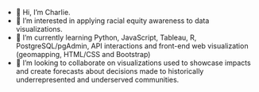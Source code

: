 - 👋 Hi, I’m Charlie.
- 👀 I’m interested in applying racial equity awareness to data visualizations.
- 🌱 I’m currently learning Python, JavaScript, Tableau, R, PostgreSQL/pgAdmin, API interactions and front-end web visualization (geomapping, HTML/CSS and Bootstrap)
- 💞️ I’m looking to collaborate on visualizations used to showcase impacts and create forecasts about decisions made to historically underrepresented and underserved communities.


<!---
- 📫 How to reach me ... itochax23/itochax23 is a ✨ special ✨ repository because its `README.md` (this file) appears on your GitHub profile.
You can click the Preview link to take a look at your changes.
--->
